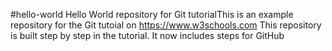 #hello-world
Hello World repository for Git tutorialThis is an example repository for the Git tutoial on https://www.w3schools.com
This repository is built step by step in the tutorial.
It now includes steps for GitHub
